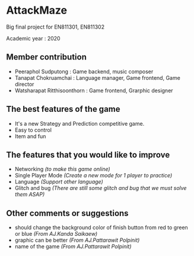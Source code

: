 # AttackMaze
Big final project for EN811301, EN811302

Academic year : 2020

## Member contribution
* Peeraphol Sudputong : Game backend, music composer
* Tanapat Chokruamchai : Language manager, Game frontend, Game director
* Watsharapat Ritthisoonthorn : Game frontend, Grarphic designer

## The best features of the game
* It's a new Strategy and Prediction competitive game.
* Easy to control
* Item and fun

## The features that you would like to improve
* Networking *(to make this game online)*
* Single Player Mode *(Create a new mode for 1 player to practice)*
* Language *(Support other language)*
* Glitch and bug *(There are still some glitch and bug that we must solve them ASAP)*

## Other comments or suggestions
* should change the background color of finish button from red to green or blue *(From AJ.Kanda Saikaew)*
* graphic can be better *(From AJ.Pattarawit Polpinit)*
* name of the game *(From AJ.Pattarawit Polpinit)*